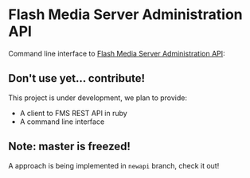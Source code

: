 Flash Media Server Administration API
=====================================

Command line interface to [Flash Media Server Administration API][fmsapi]:

Don't use yet... contribute!
----------------------------

This project is under development, we plan to provide:

 * A client to FMS REST API in ruby
 * A command line interface

Note: master is freezed!
------------------------

A approach is being implemented in `newapi` branch, check it out!

[fmsapi]: http://help.adobe.com/en_US/flashmediaserver/adminapi/WSa4cb07693d12388431df580a12a34991ebc-8000.html